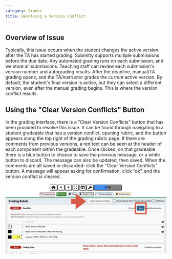 ```yaml
---
category: Grader
title: Resolving a Version Conflict
---
```


## Overview of Issue

Typically, this issue occurs when the student changes the active version after the TA has started grading. Submitty supports multiple submissions before the due date. Any automated grading runs on each submission, and we store all submissions. Teaching staff can review each submission's version number and autograding results. After the deadline, manual/TA grading opens, and the TA/instructor grades the current active version. By default, the student's final version is active, but they can select a different version, even after the manual grading begins. This is where the version conflict results.


## Using the "Clear Version Conflicts" Button

In the grading interface, there is a "Clear Version Conflicts" button that has been provided to resolve this issue. It can be found through navigating to a student gradeable that has a version conflict, opening rubric, and the button appears along the top right of the grading rubric page. If there are comments from previous versions, a red text can be seen at the header of each component within the gradeable. Once clicked, on that gradeable there is a blue button to choose to save the previous message, or a white button to discard. The message can also be updated, then saved. When the comments are all saved or discarded: click the "Clear Version Conflicts" button. A message will appear asking for confirmation, click “ok”, and the version conflict is cleared. 

![](/images/ta_grading/version_conflict_button.png)
